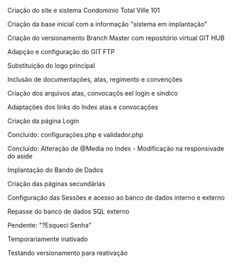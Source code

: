 Criação do site e sistema Condomínio Total Ville 101 

Criação da base inicial com a informação "sistema em implantação"

Criação do versionamento Branch Master com repositório virtual GIT HUB 

Adapção e configuração do GIT FTP 

Substituição do logo principal

Inclusão de documentações, atas, regimento e convenções

Criação dos arquivos atas, convocaçõs eel login e sindico

Adaptações dos links do Index atas e convocações

Criação da página Login 

Concluido: configurações.php e validador.php

Concluido: Alteração de @Media no Index - Modificação na responsivade do aside

Implantação do Bando de Dados 

Criação das páginas secundárias 

Configuração das Sessões e acesso ao banco de dados interno e externo 

Repasse do banco de dados SQL externo 

Pendente: "?Esqueci Senha" 

Temporariamente inativado

Testando versionamento para reativação 

